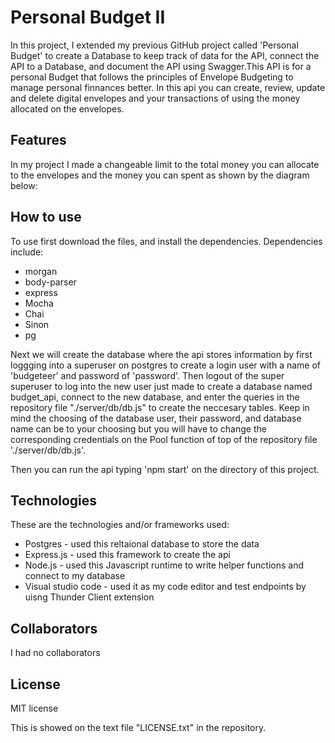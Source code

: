 # Personal Budget II

In this project, I extended my previous GitHub project called 'Personal Budget' to create a Database to keep track of data for the API, connect the API to a Database, and document the API using Swagger.This API is for a personal Budget that follows the principles of Envelope Budgeting to manage personal finnances better. In this api you can create, review, update and delete digital envelopes and your transactions of using the money allocated on the envelopes.

## Features

In my project I made a changeable limit to the total money you can allocate to the envelopes and the money you can spent as shown by the diagram below:

## How to use

To use first download the files, and install the dependencies. Dependencies include:

- morgan
- body-parser
- express
- Mocha
- Chai
- Sinon
- pg

Next we will create the database where the api stores information by first loggging into a superuser on postgres to create a login user with a name of 'budgeteer' and password of 'password'. Then logout of the super superuser to log into the new user just made to create a database named budget_api, connect to the new database, and enter the queries in the repository file "./server/db/db.js" to create the neccesary tables. Keep in mind the choosing of the database user, their password, and database name can be to your choosing but you will have to change the corresponding credentials on the Pool function of top of the repository file './server/db/db.js'.

Then you can run the api typing 'npm start' on the directory of this project.

## Technologies

These are the technologies and/or frameworks used:

- Postgres - used this reltaional database to store the data
- Express.js - used this framework to create the api
- Node.js - used this Javascript runtime to write helper functions and connect to my database
- Visual studio code - used it as my code editor and test endpoints by uisng Thunder Client extension

## Collaborators

I had no collaborators

## License

MIT license

This is showed on the text file "LICENSE.txt" in the repository.
